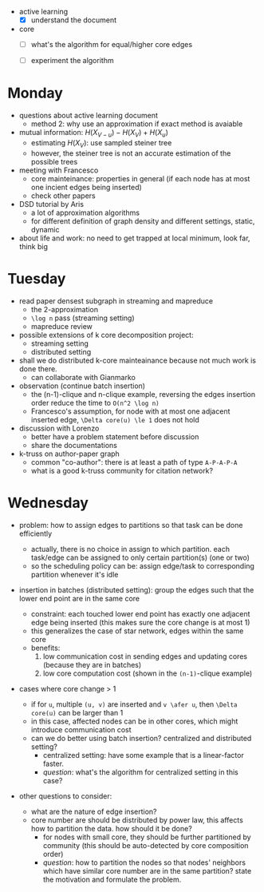 - active learning
  - [X] understand the document
- core
  - [ ] what's the algorithm for equal/higher core edges
  - [ ] experiment the algorithm


# Monday

- questions about active learning document
  - method 2: why use an approximation if exact method is avaiable
- mutual information: $`H(X_{V-u}) - H(X_V) + H(X_u)`$
  - estimating $`H(X_V)`$: use sampled steiner tree
  - however, the steiner tree is not an accurate estimation of the possible trees
- meeting with Francesco
  - core mainteinance: properties in general (if each node has at most one incient edges being inserted)
  - check other papers
- DSD tutorial by Aris
  - a lot of approximation algorithms
  - for different definition of graph density and different settings, static, dynamic
- about life and work: no need to get trapped at local minimum, look far, think big

# Tuesday

- read paper densest subgraph in streaming and mapreduce
  - the 2-approximation
  - `\log n` pass (streaming setting)
  - mapreduce review
- possible extensions of k core decomposition project:
  - streaming setting
  - distributed setting
- shall we do distributed k-core mainteainance because not much work is done there.
  - can collaborate with Gianmarko
- observation (continue batch insertion)
  - the (n-1)-clique and n-clique example, reversing the edges insertion order reduce the time to `O(n^2 \log n)`
  - Francesco's assumption, for node with at most one adjacent inserted edge, `\Delta core(u) \le 1` does not hold
- discussion with Lorenzo
  - better have a problem statement before discussion
  - share the documentations
- k-truss on author-paper graph
  - common "co-author": there is at least a path of type `A-P-A-P-A`
  - what is a good k-truss community for citation network?

# Wednesday

- problem: how to assign edges to partitions so that task can be done efficiently
  - actually, there is no choice in assign to which partition. each task/edge can be assigned to only certain partition(s) (one or two)
  - so the scheduling policy can be: assign edge/task to corresponding partition whenever it's idle

- insertion in batches (distributed setting): group the edges such that the lower end point are in the same core
  - constraint: each touched lower end point has exactly one adjacent edge being inserted (this makes sure the core change is at most 1)
  - this generalizes the case of star network, edges within the same core  
  - benefits: 
    1. low communication cost in sending edges and updating cores (because they are in batches)
    2. low core computation cost (shown in the `(n-1)`-clique example)

- cases where core change > 1
  - if for `u`,  multiple `(u, v)` are inserted and `v \afer u`, then `\Delta core(u)` can be larger than 1
  - in this case, affected nodes can be in other cores, which might introduce communication cost
  - can we do better using batch insertion? centralized and distributed setting?
    - centralized setting: have some example that is a linear-factor faster. 
    - *question*: what's the algorithm for centralized setting in this case?

- other questions to consider: 
  - what are the nature of edge insertion?
  - core number are should be distributed by power law, this affects how to partition the data. how should it be done?
    - for nodes with small core, they should be further partitioned by community (this should be auto-detected by core composition order)
    - *question*: how to partition the nodes so that nodes' neighbors which have similar core number are in the same partition? state the motivation and formulate the problem. 
